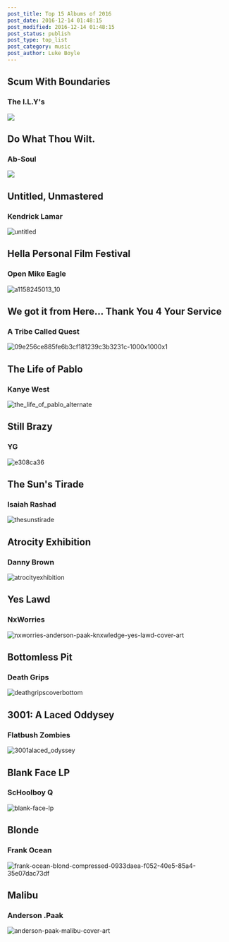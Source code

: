 ```yaml
---
post_title: Top 15 Albums of 2016
post_date: 2016-12-14 01:48:15
post_modified: 2016-12-14 01:48:15
post_status: publish
post_type: top_list
post_category: music
post_author: Luke Boyle
---
```


## Scum With Boundaries

### The I.L.Y's

![](/src/public/images/scum-with-boundaries.jpg)

## Do What Thou Wilt.

### Ab-Soul

![](/src/public/images/dwtw.jpg)

## Untitled, Unmastered

### Kendrick Lamar

![untitled](/src/public/images/untitled.jpg)

## Hella Personal Film Festival

### Open Mike Eagle

![a1158245013_10](/src/public/images/hella-personal.jpg)

## We got it from Here... Thank You 4 Your Service

### A Tribe Called Quest

![09e256ce885fe6b3cf181239c3b3231c-1000x1000x1](/src/public/images/atcq.png)

## The Life of Pablo

### Kanye West

![the_life_of_pablo_alternate](/src/public/images/tlop.jpeg)

## Still Brazy

### YG

![e308ca36](/src/public/images/still-brazy.jpg)

## The Sun's Tirade

### Isaiah Rashad

![thesunstirade](/src/public/images/tirade.jpg)

## Atrocity Exhibition

### Danny Brown

![atrocityexhibition](/src/public/images/atrocity.jpg)

## Yes Lawd

### NxWorries

![nxworries-anderson-paak-knxwledge-yes-lawd-cover-art](/src/public/images/yes-lawd.jpg)

## Bottomless Pit

### Death Grips

![deathgripscoverbottom](/src/public/images/bottomless.jpg)

## 3001: A Laced Oddysey

### Flatbush Zombies

![3001alaced_odyssey](/src/public/images/laced-odyssey.jpg)

## Blank Face LP

### ScHoolboy Q

![blank-face-lp](/src/public/images/blank-face.jpg)

## Blonde

### Frank Ocean

![frank-ocean-blond-compressed-0933daea-f052-40e5-85a4-35e07dac73df](/src/public/images/blonde.jpg)

## Malibu

### Anderson .Paak

![anderson-paak-malibu-cover-art](/src/public/images/malibu.jpeg)
